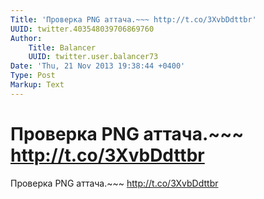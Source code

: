 ```yaml
---
Title: 'Проверка PNG аттача.~~~ http://t.co/3XvbDdttbr'
UUID: twitter.403548039706869760
Author:
    Title: Balancer
    UUID: twitter.user.balancer73
Date: 'Thu, 21 Nov 2013 19:38:44 +0400'
Type: Post
Markup: Text
---
```


# Проверка PNG аттача.~~~ http://t.co/3XvbDdttbr

Проверка PNG аттача.~~~ http://t.co/3XvbDdttbr